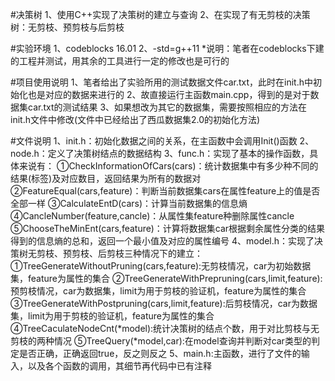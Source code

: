 #决策树
    1、使用C++实现了决策树的建立与查询
    2、在实现了有无剪枝的决策树：无剪枝、预剪枝与后剪枝


#实验环境
    1、codeblocks 16.01
    2、-std=g++11
    *说明：笔者在codeblocks下建的工程并测试，用其余的工具进行一定的修改也是可行的

#项目使用说明
    1、笔者给出了实验所用的测试数据文件car.txt，此时在init.h中初始化也是对应的数据来进行的
    2、故直接运行主函数main.cpp，得到的是对于数据集car.txt的测试结果
    3、如果想改为其它的数据集，需要按照相应的方法在init.h文件中修改(文件中已经给出了西瓜数据集2.0的初始化方法)

#文件说明
    1、init.h：初始化数据之间的关系，在主函数中会调用Init()函数
    2、node.h：定义了决策树结点的数据结构
    3、func.h：实现了基本的操作函数，具体来说有：
        ①CheckInformationOfCars(cars)：统计数据集中有多少种不同的结果(标签)及对应数目，返回结果为所有的数据对
        ②FeatureEqual(cars,feature)：判断当前数据集cars在属性feature上的值是否全部一样
        ③CalculateEntD(cars)：计算当前数据集的信息熵
        ④CancleNumber(feature,cancle)：从属性集feature种删除属性cancle
        ⑤ChooseTheMinEnt(cars,feature)：计算将数据集car根据剩余属性分类的结果得到的信息熵的总和，返回一个最小值及对应的属性编号
    4、model.h：实现了决策树无剪枝、预剪枝、后剪枝三种情况下的建立：
        ①TreeGenerateWithoutPruning(cars,feature):无剪枝情况，car为初始数据集，feature为属性的集合
        ②TreeGenerateWithPrepruning(cars,limit,feature):预剪枝情况，car为数据集，limit为用于剪枝的验证机，feature为属性的集合
        ③TreeGenerateWithPostpruning(cars,limit,feature):后剪枝情况，car为数据集，limit为用于剪枝的验证机，feature为属性的集合
        ④TreeCaculateNodeCnt(*model):统计决策树的结点个数，用于对比剪枝与无剪枝的两种情况
        ⑤TreeQuery(*model,car):在model查询并判断对car类型的判定是否正确，正确返回true，反之则反之
    5、main.h:主函数，进行了文件的输入，以及各个函数的调用，其细节再代码中已有注释